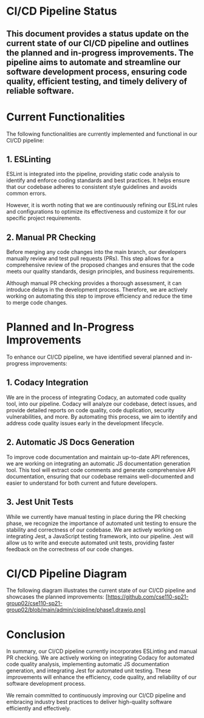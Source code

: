 # CI/CD Pipeline Status  
## This document provides a status update on the current state of our CI/CD pipeline and outlines the planned and in-progress improvements. The pipeline aims to automate and streamline our software development process, ensuring code quality, efficient testing, and timely delivery of reliable software.

# Current Functionalities
The following functionalities are currently implemented and functional in our CI/CD pipeline:

## 1. ESLinting
ESLint is integrated into the pipeline, providing static code analysis to identify and enforce coding standards and best practices. It helps ensure that our codebase adheres to consistent style guidelines and avoids common errors.

However, it is worth noting that we are continuously refining our ESLint rules and configurations to optimize its effectiveness and customize it for our specific project requirements.

## 2. Manual PR Checking
Before merging any code changes into the main branch, our developers manually review and test pull requests (PRs). This step allows for a comprehensive review of the proposed changes and ensures that the code meets our quality standards, design principles, and business requirements.

Although manual PR checking provides a thorough assessment, it can introduce delays in the development process. Therefore, we are actively working on automating this step to improve efficiency and reduce the time to merge code changes.

# Planned and In-Progress Improvements
To enhance our CI/CD pipeline, we have identified several planned and in-progress improvements:

## 1. Codacy Integration
We are in the process of integrating Codacy, an automated code quality tool, into our pipeline. Codacy will analyze our codebase, detect issues, and provide detailed reports on code quality, code duplication, security vulnerabilities, and more. By automating this process, we aim to identify and address code quality issues early in the development lifecycle.

## 2. Automatic JS Docs Generation
To improve code documentation and maintain up-to-date API references, we are working on integrating an automatic JS documentation generation tool. This tool will extract code comments and generate comprehensive API documentation, ensuring that our codebase remains well-documented and easier to understand for both current and future developers.

## 3. Jest Unit Tests
While we currently have manual testing in place during the PR checking phase, we recognize the importance of automated unit testing to ensure the stability and correctness of our codebase. We are actively working on integrating Jest, a JavaScript testing framework, into our pipeline. Jest will allow us to write and execute automated unit tests, providing faster feedback on the correctness of our code changes.

# CI/CD Pipeline Diagram
The following diagram illustrates the current state of our CI/CD pipeline and showcases the planned improvements:
[https://github.com/cse110-sp21-group02/cse110-sp21-group02/blob/main/admin/cipipline/phase1.drawio.png]


# Conclusion
In summary, our CI/CD pipeline currently incorporates ESLinting and manual PR checking. We are actively working on integrating Codacy for automated code quality analysis, implementing automatic JS documentation generation, and integrating Jest for automated unit testing. These improvements will enhance the efficiency, code quality, and reliability of our software development process.

We remain committed to continuously improving our CI/CD pipeline and embracing industry best practices to deliver high-quality software efficiently and effectively.





